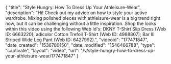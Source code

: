 {
    "title": "Style Hungry: How To Dress Up Your Athleisure-Wear",
    "description": "Hi! Check out my advice on how to style your active wardrobe. Mixing polished pieces with athleisure-wear is a big trend right now, but it can be challenging without a little inspiration. Shop the looks within this video using the following Web Id's: DKNY T-Shirt Slip Dress (Web ID: 6663220); adicolor Cotton Trefoil T-Shirt (Web ID: 4988807); Bar III Striped Wide Leg Pant (Web ID: 6427992).",
    "videoid": "177471847",
    "date_created": "1536780150",
    "date_modified": "1546466788",
    "type": "captivate",
    "layout": "video",
    "url": "\/v\/style-hungry-how-to-dress-up-your-athleisure-wear\/177471847"
}